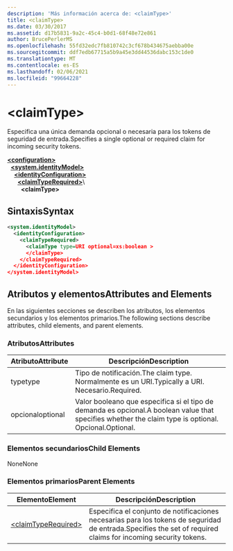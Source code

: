 ```yaml
---
description: 'Más información acerca de: <claimType>'
title: <claimType>
ms.date: 03/30/2017
ms.assetid: d17b5831-9a2c-45c4-b0d1-68f48e72e861
author: BrucePerlerMS
ms.openlocfilehash: 55fd32edc7fb810742c3cf678b434675aebba00e
ms.sourcegitcommit: ddf7edb67715a5b9a45e3dd44536dabc153c1de0
ms.translationtype: MT
ms.contentlocale: es-ES
ms.lasthandoff: 02/06/2021
ms.locfileid: "99664228"
---
```

# \<claimType>

<span data-ttu-id="ced18-102">Especifica una única demanda opcional o necesaria para los tokens de seguridad de entrada.</span><span class="sxs-lookup"><span data-stu-id="ced18-102">Specifies a single optional or required claim for incoming security tokens.</span></span>  
  
[**\<configuration>**](../configuration-element.md)\
&nbsp;&nbsp;[**\<system.identityModel>**](system-identitymodel.md)\
&nbsp;&nbsp;&nbsp;&nbsp;[**\<identityConfiguration>**](identityconfiguration.md)\
&nbsp;&nbsp;&nbsp;&nbsp;&nbsp;&nbsp;[**\<claimTypeRequired>**](claimtyperequired.md)\  
&nbsp;&nbsp;&nbsp;&nbsp;&nbsp;&nbsp;&nbsp;&nbsp;**\<claimType>**  
  
## <a name="syntax"></a><span data-ttu-id="ced18-103">Sintaxis</span><span class="sxs-lookup"><span data-stu-id="ced18-103">Syntax</span></span>  
  
```xml  
<system.identityModel>  
  <identityConfiguration>  
    <claimTypeRequired>  
      <claimType type=URI optional=xs:boolean >  
      </claimType>  
    </claimTypeRequired>  
  </identityConfiguration>  
</system.identityModel>  
```  
  
## <a name="attributes-and-elements"></a><span data-ttu-id="ced18-104">Atributos y elementos</span><span class="sxs-lookup"><span data-stu-id="ced18-104">Attributes and Elements</span></span>  

 <span data-ttu-id="ced18-105">En las siguientes secciones se describen los atributos, los elementos secundarios y los elementos primarios.</span><span class="sxs-lookup"><span data-stu-id="ced18-105">The following sections describe attributes, child elements, and parent elements.</span></span>  
  
### <a name="attributes"></a><span data-ttu-id="ced18-106">Atributos</span><span class="sxs-lookup"><span data-stu-id="ced18-106">Attributes</span></span>  
  
|<span data-ttu-id="ced18-107">Atributo</span><span class="sxs-lookup"><span data-stu-id="ced18-107">Attribute</span></span>|<span data-ttu-id="ced18-108">Descripción</span><span class="sxs-lookup"><span data-stu-id="ced18-108">Description</span></span>|  
|---------------|-----------------|  
|<span data-ttu-id="ced18-109">type</span><span class="sxs-lookup"><span data-stu-id="ced18-109">type</span></span>|<span data-ttu-id="ced18-110">Tipo de notificación.</span><span class="sxs-lookup"><span data-stu-id="ced18-110">The claim type.</span></span> <span data-ttu-id="ced18-111">Normalmente es un URI.</span><span class="sxs-lookup"><span data-stu-id="ced18-111">Typically a URI.</span></span> <span data-ttu-id="ced18-112">Necesario.</span><span class="sxs-lookup"><span data-stu-id="ced18-112">Required.</span></span>|  
|<span data-ttu-id="ced18-113">opcional</span><span class="sxs-lookup"><span data-stu-id="ced18-113">optional</span></span>|<span data-ttu-id="ced18-114">Valor booleano que especifica si el tipo de demanda es opcional.</span><span class="sxs-lookup"><span data-stu-id="ced18-114">A boolean value that specifies whether the claim type is optional.</span></span> <span data-ttu-id="ced18-115">Opcional.</span><span class="sxs-lookup"><span data-stu-id="ced18-115">Optional.</span></span>|  
  
### <a name="child-elements"></a><span data-ttu-id="ced18-116">Elementos secundarios</span><span class="sxs-lookup"><span data-stu-id="ced18-116">Child Elements</span></span>  

 <span data-ttu-id="ced18-117">None</span><span class="sxs-lookup"><span data-stu-id="ced18-117">None</span></span>  
  
### <a name="parent-elements"></a><span data-ttu-id="ced18-118">Elementos primarios</span><span class="sxs-lookup"><span data-stu-id="ced18-118">Parent Elements</span></span>  
  
|<span data-ttu-id="ced18-119">Elemento</span><span class="sxs-lookup"><span data-stu-id="ced18-119">Element</span></span>|<span data-ttu-id="ced18-120">Descripción</span><span class="sxs-lookup"><span data-stu-id="ced18-120">Description</span></span>|  
|-------------|-----------------|  
|[\<claimTypeRequired>](claimtyperequired.md)|<span data-ttu-id="ced18-121">Especifica el conjunto de notificaciones necesarias para los tokens de seguridad de entrada.</span><span class="sxs-lookup"><span data-stu-id="ced18-121">Specifies the set of required claims for incoming security tokens.</span></span>|
